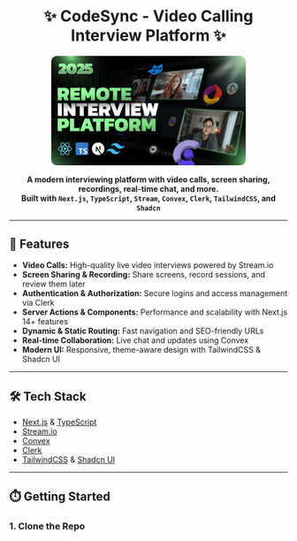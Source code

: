 <h1 align="center">✨ CodeSync - Video Calling Interview Platform ✨</h1>

<p align="center">
  <img src="public/screenshot-for-readme.png" alt="Demo Screenshot" width="70%" style="border-radius:10px;">
</p>

<p align="center">
  <b>A modern interviewing platform with video calls, screen sharing, recordings, real-time chat, and more.<br>
  Built with <code>Next.js</code>, <code>TypeScript</code>, <code>Stream</code>, <code>Convex</code>, <code>Clerk</code>, <code>TailwindCSS</code>, and <code>Shadcn</code></b>
</p>

---

## 🚀 Features

- **Video Calls:** High-quality live video interviews powered by Stream.io
- **Screen Sharing & Recording:** Share screens, record sessions, and review them later
- **Authentication & Authorization:** Secure logins and access management via Clerk
- **Server Actions & Components:** Performance and scalability with Next.js 14+ features
- **Dynamic & Static Routing:** Fast navigation and SEO-friendly URLs
- **Real-time Collaboration:** Live chat and updates using Convex
- **Modern UI:** Responsive, theme-aware design with TailwindCSS & Shadcn UI

---

## 🛠️ Tech Stack

- [Next.js](https://nextjs.org/) & [TypeScript](https://www.typescriptlang.org/)
- [Stream.io](https://getstream.io/)
- [Convex](https://convex.dev/)
- [Clerk](https://clerk.dev/)
- [TailwindCSS](https://tailwindcss.com/) & [Shadcn UI](https://ui.shadcn.com/)

---

## ⏱️ Getting Started

### 1. **Clone the Repo**


 
